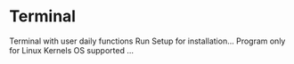 # Terminal
Terminal with user daily functions 
Run Setup for installation...
Program only for Linux Kernels OS supported ...
